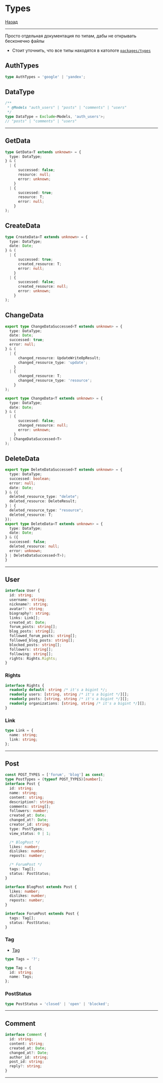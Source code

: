 # Types

[Назад](./index.doc.md)

---

Просто отдельная документация по типам, дабы не открывать бесконечно файлы

- Стоит уточнить, что все типы находятся в катологе
  [`packages/types`](../../../packages/types/src/index.ts)

## AuthTypes

```ts
type AuthTypes = 'google' | 'yandex';
```

## DataType

```ts
/**
 * @Models "auth_users" | "posts" | "comments" | "users"
 */
type DataType = Exclude<Models, 'auth_users'>;
// "posts" | "comments" | "users"
```

---

## GetData

```ts
type GetData<T extends unknown> = {
  type: DataType;
} & (
  | {
      successed: false;
      resource: null;
      error: unknown;
    }
  | {
      successed: true;
      resource: T;
      error: null;
    }
);
```

## CreateData

```ts
type CreateData<T extends unknown> = {
  type: DataType;
  date: Date;
} & (
  | {
      successed: true;
      created_resource: T;
      error: null;
    }
  | {
      successed: false;
      created_resource: null;
      error: unknown;
    }
);
```

## ChangeData

```ts
export type ChangeDataSuccessed<T extends unknown> = {
  type: DataType;
  date: Date;
  successed: true;
  error: null;
} & (
  | {
      changed_resource: UpdateWriteOpResult;
      changed_resource_type: 'update';
    }
  | {
      changed_resource: T;
      changed_resource_type: 'resource';
    }
);

export type ChangeData<T extends unknown> = {
  type: DataType;
  date: Date;
} & (
  | {
      successed: false;
      changed_resource: null;
      error: unknown;
    }
  | ChangeDataSuccessed<T>
);
```

## DeleteData

```ts
export type DeleteDataSuccessed<T extends unknown> = {
  type: DataType;
  successed: boolean;
  error: null;
  date: Date;
} & ({
  deleted_resource_type: "delete";
  deleted_resource: DeleteResult;
} | {
  deleted_resource_type: "resource";
  deleted_resource: T;
});
export type DeleteData<T extends unknown> = {
  type: DataType;
  date: Date;
} & ({
  successed: false;
  deleted_resource: null;
  error: unknown;
} | DeleteDataSuccessed<T>);
}
```

---

## User

```ts
interface User {
  id: string;
  username: string;
  nickname?: string;
  avatar?: string;
  biography?: string;
  links: Link[];
  created_at: Date;
  forum_posts: string[];
  blog_posts: string[];
  followed_forum_posts: string[];
  followed_blog_posts: string[];
  blocked_posts: string[];
  followers: string[];
  following: string[];
  rights: Rights.Rights;
}
```

### Rights

```ts
interface Rights {
  readonly default: string /* it's a bigint */;
  readonly users: [string, string /* it's a bigint */][];
  readonly posts: [string, string /* it's a bigint */][];
  readonly organizations: [string, string /* it's a bigint */][];
}
```

### Link

```ts
type Link = {
  name: string;
  link: string;
};
```

---

## Post

```ts
const POST_TYPES = ['forum', 'blog'] as const;
type PostTypes = (typeof POST_TYPES)[number];
interface Post {
  id: string;
  name: string;
  content: string;
  description?: string;
  comments: string[];
  followers: number;
  created_at: Date;
  changed_at?: Date;
  creator_id: string;
  type: PostTypes;
  view_status: 0 | 1;

  /* BlogPost */
  likes: number;
  dislikes: number;
  reposts: number;

  /* ForumPost */
  tags: Tag[];
  status: PostStatus;
}

interface BlogPost extends Post {
  likes: number;
  dislikes: number;
  reposts: number;
}

interface ForumPost extends Post {
  tags: Tag[];
  status: PostStatus;
}
```

### Tag

- [Tag](../../../packages/types/src/index.ts)

```ts
type Tags = '?';

type Tag = {
  id: string;
  name: Tags;
};
```

### PostStatus

```ts
type PostStatus = 'closed' | 'open' | 'blocked';
```

---

## Comment

```ts
interface Comment {
  id: string;
  content: string;
  created_at: Date;
  changed_at?: Date;
  author_id: string;
  post_id: string;
  reply?: string;
}
```

---
